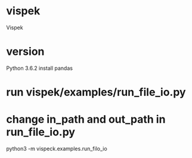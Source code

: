 # vispek
Vispek

# version
Python 3.6.2
install pandas

# run vispek/examples/run_file_io.py
# change in_path and out_path in run_file_io.py
python3 -m vispeck.examples.run_filo_io
